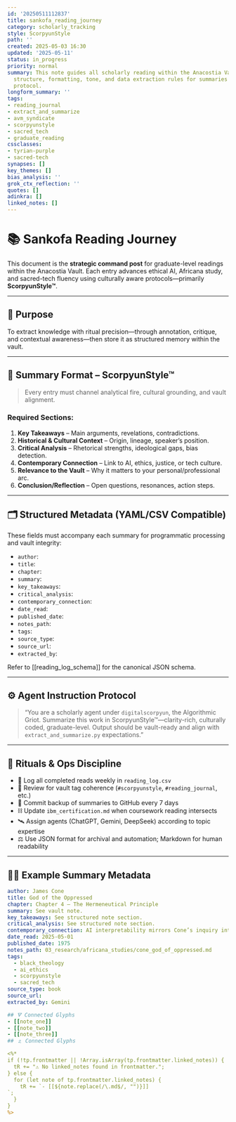 ```yaml
---
id: '20250511112837'
title: sankofa_reading_journey
category: scholarly_tracking
style: ScorpyunStyle
path: ''
created: 2025-05-03 16:30
updated: '2025-05-11'
status: in_progress
priority: normal
summary: This note guides all scholarly reading within the Anacostia Vault. It defines
  structure, formatting, tone, and data extraction rules for summaries using the ScorpyunStyle
  protocol.
longform_summary: ''
tags:
- reading_journal
- extract_and_summarize
- avm_syndicate
- scorpyunstyle
- sacred_tech
- graduate_reading
cssclasses:
- tyrian-purple
- sacred-tech
synapses: []
key_themes: []
bias_analysis: ''
grok_ctx_reflection: ''
quotes: []
adinkra: []
linked_notes: []
---
```



# 📚 Sankofa Reading Journey

This document is the **strategic command post** for graduate-level readings within the Anacostia Vault. Each entry advances ethical AI, Africana study, and sacred-tech fluency using culturally aware protocols—primarily **ScorpyunStyle™**.

---

## 🎯 Purpose

To extract knowledge with ritual precision—through annotation, critique, and contextual awareness—then store it as structured memory within the vault.

---

## 🧠 Summary Format – ScorpyunStyle™

> Every entry must channel analytical fire, cultural grounding, and vault alignment.

### Required Sections:

1. **Key Takeaways** – Main arguments, revelations, contradictions.  
2. **Historical & Cultural Context** – Origin, lineage, speaker’s position.  
3. **Critical Analysis** – Rhetorical strengths, ideological gaps, bias detection.  
4. **Contemporary Connection** – Link to AI, ethics, justice, or tech culture.  
5. **Relevance to the Vault** – Why it matters to your personal/professional arc.  
6. **Conclusion/Reflection** – Open questions, resonances, action steps.

---

## 🗂️ Structured Metadata (YAML/CSV Compatible)

These fields must accompany each summary for programmatic processing and vault integrity:

- `author`:  
- `title`:  
- `chapter`:  
- `summary`:  
- `key_takeaways`:  
- `critical_analysis`:  
- `contemporary_connection`:  
- `date_read`:  
- `published_date`:  
- `notes_path`:  
- `tags`:  
- `source_type`:  
- `source_url`:  
- `extracted_by`:  

Refer to [[reading_log_schema]] for the canonical JSON schema.

---

## ⚙️ Agent Instruction Protocol

> “You are a scholarly agent under `digitalscorpyun`, the Algorithmic Griot. Summarize this work in ScorpyunStyle™—clarity-rich, culturally coded, graduate-level. Output should be vault-ready and align with `extract_and_summarize.py` expectations.”

---

## 🔁 Rituals & Ops Discipline

- 🔄 Log all completed reads weekly in `reading_log.csv`  
- 🧠 Review for vault tag coherence (`#scorpyunstyle`, `#reading_journal`, etc.)  
- 💾 Commit backup of summaries to GitHub every 7 days  
- ⛓ Update `ibm_certification.md` when coursework reading intersects  
- 🛰 Assign agents (ChatGPT, Gemini, DeepSeek) according to topic expertise  
- ⚖️ Use JSON format for archival and automation; Markdown for human readability  

---

## ✍🏾 Example Summary Metadata

```yaml
author: James Cone
title: God of the Oppressed
chapter: Chapter 4 – The Hermeneutical Principle
summary: See vault note.
key_takeaways: See structured note section.
critical_analysis: See structured note section.
contemporary_connection: AI interpretability mirrors Cone’s inquiry into authority and understanding.
date_read: 2025-05-01
published_date: 1975
notes_path: 03_research/africana_studies/cone_god_of_oppressed.md
tags:
  - black_theology
  - ai_ethics
  - scorpyunstyle
  - sacred_tech
source_type: book
source_url:
extracted_by: Gemini

## 🜃 Connected Glyphs
- [[note_one]]
- [[note_two]]
- [[note_three]]
## 🄃 Connected Glyphs

<%*
if (!tp.frontmatter || !Array.isArray(tp.frontmatter.linked_notes)) {
  tR += "⚠️ No linked_notes found in frontmatter.";
} else {
  for (let note of tp.frontmatter.linked_notes) {
    tR += `- [[${note.replace(/\.md$/, "")}]]
`;
  }
}
%>
